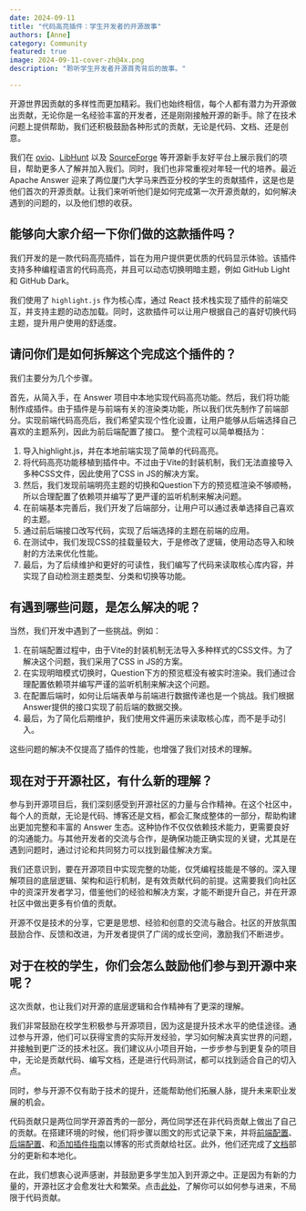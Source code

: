 ```yaml
---
date: 2024-09-11
title: "代码高亮插件：学生开发者的开源故事"
authors: [Anne]
category: Community
featured: true
image: 2024-09-11-cover-zh@4x.png
description: "聆听学生开发者开源首秀背后的故事。"

---
```


开源世界因贡献的多样性而更加精彩。我们也始终相信，每个人都有潜力为开源做出贡献，无论你是一名经验丰富的开发者，还是刚刚接触开源的新手。除了在技术问题上提供帮助，我们还积极鼓励各种形式的贡献，无论是代码、文档、还是创意。

我们在 [ovio](https://ovio.org/project/apache/answer)、[LibHunt](https://www.libhunt.com/r/answer) 以及 [SourceForge](https://sourceforge.net/projects/incubator-answer/) 等开源新手友好平台上展示我们的项目，帮助更多人了解并加入我们。同时，我们也非常重视对年轻一代的培养。最近 Apache Answer 迎来了两位厦门大学马来西亚分校的学生的贡献插件，这是也是他们首次的开源贡献。让我们来听听他们是如何完成第一次开源贡献的，如何解决遇到的问题的，以及他们想的收获。

## 能够向大家介绍一下你们做的这款插件吗？  
我们开发的是一款代码高亮插件，旨在为用户提供更优质的代码显示体验。该插件支持多种编程语言的代码高亮，并且可以动态切换明暗主题，例如 GitHub Light 和 GitHub Dark。

我们使用了 `highlight.js` 作为核心库，通过 React 技术栈实现了插件的前端交互，并支持主题的动态加载。同时，这款插件可以让用户根据自己的喜好切换代码主题，提升用户使用的舒适度。

## 请问你们是如何拆解这个完成这个插件的？

我们主要分为几个步骤。

首先，从简入手，在 Answer 项目中本地实现代码高亮功能。然后，我们将功能制作成插件。由于插件是与前端有关的渲染类功能，所以我们优先制作了前端部分。实现前端代码高亮后，我们希望实现个性化设置，让用户能够从后端选择自己喜欢的主题系列，因此为前后端配置了接口。
整个流程可以简单概括为：
1. 导入highlight.js，并在本地前端实现了简单的代码高亮。
2. 将代码高亮功能移植到插件中。不过由于Vite的封装机制，我们无法直接导入多种CSS文件，因此使用了CSS in JS的解决方案。
3. 然后，我们发现前端明亮主题的切换和Question下方的预览框渲染不够顺畅，所以合理配置了依赖项并编写了更严谨的监听机制来解决问题。
4. 在前端基本完善后，我们开发了后端部分，让用户可以通过表单选择自己喜欢的主题。
5. 通过前后端接口改写代码，实现了后端选择的主题在前端的应用。
6. 在测试中，我们发现CSS的挂载量较大，于是修改了逻辑，使用动态导入和映射的方法来优化性能。
7. 最后，为了后续维护和更好的可读性，我们编写了代码来读取核心库内容，并实现了自动检测主题类型、分类和切换等功能。

## 有遇到哪些问题，是怎么解决的呢？

当然，我们开发中遇到了一些挑战。例如：

1.  在前端配置过程中，由于Vite的封装机制无法导入多种样式的CSS文件。为了解决这个问题，我们采用了CSS in JS的方案。
2.  在实现明暗模式切换时，Question下方的预览框没有被实时渲染。我们通过合理配置依赖项并编写严谨的监听机制来解决这个问题。
3.  在配置后端时，如何让后端表单与前端进行数据传递也是一个挑战。我们根据Answer提供的接口实现了前后端的数据交换。
4.  最后，为了简化后期维护，我们使用文件遍历来读取核心库，而不是手动引入。

这些问题的解决不仅提高了插件的性能，也增强了我们对技术的理解。

## 现在对于开源社区，有什么新的理解？  
参与到开源项目后，我们深刻感受到开源社区的力量与合作精神。在这个社区中，每个人的贡献，无论是代码、博客还是文档，都会汇聚成整体的一部分，帮助构建出更加完整和丰富的 Answer 生态。这种协作不仅仅依赖技术能力，更需要良好的沟通能力。与其他开发者的交流与合作，是确保功能正确实现的关键，尤其是在遇到问题时，通过讨论和共同努力可以找到最佳解决方案。

我们还意识到，要在开源项目中实现完整的功能，仅凭编程技能是不够的。深入理解项目的底层逻辑、架构和运行机制，是有效贡献代码的前提。这需要我们向社区中的资深开发者学习，借鉴他们的经验和解决方案，才能不断提升自己，并在开源社区中做出更多有价值的贡献。

开源不仅是技术的分享，它更是思想、经验和创意的交流与融合。社区的开放氛围鼓励合作、反馈和改进，为开发者提供了广阔的成长空间，激励我们不断进步。

## 对于在校的学生，你们会怎么鼓励他们参与到开源中来呢？
这次贡献，也让我们对开源的底层逻辑和合作精神有了更深的理解。

我们非常鼓励在校学生积极参与开源项目，因为这是提升技术水平的绝佳途径。通过参与开源，他们可以获得宝贵的实际开发经验，学习如何解决真实世界的问题，并接触到更广泛的技术社区。我们建议从小项目开始，一步步参与到更复杂的项目中，无论是贡献代码、编写文档，还是进行代码测试，都可以找到适合自己的切入点。

同时，参与开源不仅有助于技术的提升，还能帮助他们拓展人脉，提升未来职业发展的机会。

代码贡献只是两位同学开源首秀的一部分，两位同学还在非代码贡献上做出了自己的贡献。在搭建环境的时候，他们将步骤以图文的形式记录下来，并将[前端配置](https://answer.apache.org/zh-CN/blog/apache-answer-frontend-configuration-guide)、[后端配置](https://answer.apache.org/zh-CN/blog/apache-answer-backend-configuration-guide)、和[添加插件指南](https://answer.apache.org/zh-CN/blog/guide-to-add-answer-plugins)以博客的形式贡献给社区。此外，他们还完成了[文档](https://answer.apache.org/zh-CN/docs)部分的更新和本地化。

在此，我们想衷心说声感谢，并鼓励更多学生加入到开源之中。正是因为有新的力量的，开源社区才会愈发壮大和繁荣。点击[此处](https://answer.apache.org/zh-CN/community/contributing)，了解你可以如何参与进来，不局限于代码贡献。
